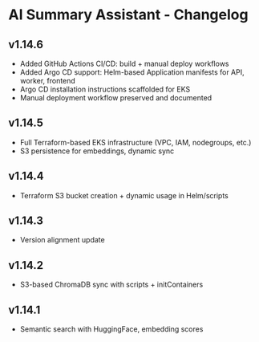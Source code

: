 # AI Summary Assistant - Changelog

## v1.14.6
- Added GitHub Actions CI/CD: build + manual deploy workflows
- Added Argo CD support: Helm-based Application manifests for API, worker, frontend
- Argo CD installation instructions scaffolded for EKS
- Manual deployment workflow preserved and documented

## v1.14.5
- Full Terraform-based EKS infrastructure (VPC, IAM, nodegroups, etc.)
- S3 persistence for embeddings, dynamic sync

## v1.14.4
- Terraform S3 bucket creation + dynamic usage in Helm/scripts

## v1.14.3
- Version alignment update

## v1.14.2
- S3-based ChromaDB sync with scripts + initContainers

## v1.14.1
- Semantic search with HuggingFace, embedding scores
